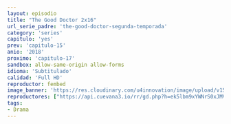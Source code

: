```yaml
---
layout: episodio
title: "The Good Doctor 2x16"
url_serie_padre: 'the-good-doctor-segunda-temporada'
category: 'series'
capitulo: 'yes'
prev: 'capitulo-15'
anio: '2018'
proximo: 'capitulo-17'
sandbox: allow-same-origin allow-forms
idioma: 'Subtitulado'
calidad: 'Full HD'
reproductor: fembed
image_banner: 'https://res.cloudinary.com/u4innovation/image/upload/v1560111093/goodd-dcotro-banner-min_tsja92.jpg'
reproductores: ["https://api.cuevana3.io/rr/gd.php?h=ek5lbm9xYWNrS0xJMVp5b21KREk0dFBLbjVkaHhkRGdrOG1jbnBpUnhhS1YwV21SYkxxcHZzT1Vkbk9FdHRXb3JjK2phM2VacXRhbHU0S3BlYWpYMzlpU3FadVkyUT09"]
tags:
- Drama
---
```











